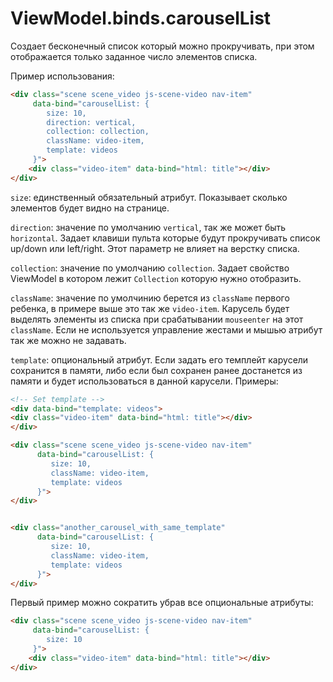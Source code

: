 # ViewModel.binds.carouselList

 Создает бесконечный список который можно прокручивать, при этом отображается только заданное число элементов списка.

 Пример использования:

 ```html
 <div class="scene scene_video js-scene-video nav-item"
      data-bind="carouselList: {
         size: 10,
         direction: vertical,
         collection: collection,
         className: video-item,
         template: videos
      }">
     <div class="video-item" data-bind="html: title"></div>
 </div>
 ```

`size`: единственный обязательный атрибут. Показывает сколько элементов будет видно на странице.

`direction`: значение по умолчанию `vertical`, так же может быть `horizontal`. Задает клавиши пульта которые будут прокручивать список up/down или left/right.
Этот параметр не влияет на верстку списка.

`collection`: значение по умолчанию `collection`. Задает свойство ViewModel в котором лежит `Collection` которую нужно отобразить.

`className`: значение по умолчинию берется из `className` первого ребенка,  в примере выше это так же `video-item`.
Карусель будет выделять элементы из списка при срабатывании `mouseenter` на этот `className`. Если не используется управление жестами и мышью атрибут так же можно не задавать.

`template`: опциональный атрибут. Если задать его темплейт карусели сохранится в памяти, либо если был сохранен ранее достанется из памяти и будет использоваться в данной карусели.
Примеры:
```html
<!-- Set template -->
<div data-bind="template: videos">
<div class="video-item" data-bind="html: title"></div>
</div>

<div class="scene scene_video js-scene-video nav-item"
      data-bind="carouselList: {
         size: 10,
         className: video-item,
         template: videos
      }">
</div>


<div class="another_carousel_with_same_template"
      data-bind="carouselList: {
         size: 10,
         className: video-item,
         template: videos
      }">
</div>
```

Первый пример можно сократить убрав все опциональные атрибуты:
 ```html
 <div class="scene scene_video js-scene-video nav-item"
      data-bind="carouselList: {
         size: 10
      }">
     <div class="video-item" data-bind="html: title"></div>
 </div>
 ```